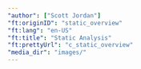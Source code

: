 ```yaml
---
"author": ["Scott Jordan"]
"ft:originID": "static_overview"
"ft:lang": "en-US"
"ft:title": "Static Analysis"
"ft:prettyUrl": "c_static_overview"
"media_dir": "images/"
---
```

